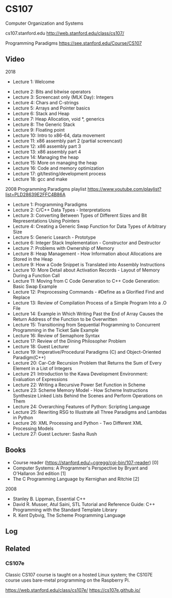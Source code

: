 CS107
=====

Computer Organization and Systems

cs107.stanford.edu
http://web.stanford.edu/class/cs107/

Programming Paradigms
https://see.stanford.edu/Course/CS107

## Video
2018
+ Lecture 1: Welcome
- Lecture 2: Bits and bitwise operators 
- Lecture 3: Screencast only (MLK Day): Integers
- Lecture 4: Chars and C-strings
- Lecture 5: Arrays and Pointer basics                                    
- Lecture 6: Stack and Heap
- Lecture 7: Heap Allocation, void \*, generics
- Lecture 8: The Generic Stack
- Lecture 9: Floating point
- Lecture 10: Intro to x86-64, data movement
- Lecture 11: x86 assembly part 2 (partial screencast)
- Lecture 12: x86 assembly part 3
- Lecture 13: x86 assembly part 4
- Lecture 14: Managing the heap
- Lecture 15: More on managing the heap
- Lecture 16: Code and memory optimization
- Lecture 17: git/testing/development process
- Lecture 18: gcc and make

2008 Programming Paradigms playlist
https://www.youtube.com/playlist?list=PLD28639E2FFC4B86A

+ Lecture 1: Programming Paradigms
+ Lecture 2: C/C++ Data Types - Interpretations
+ Lecture 3: Converting Between Types of Different Sizes and Bit Representations Using Pointers
+ Lecture 4: Creating a Generic Swap Function for Data Types of Arbitrary Size
+ Lecture 5: Generic Lsearch - Prototype
+ Lecture 6: Integer Stack Implementation - Constructor and Destructor
+ Lecture 7: Problems with Ownership of Memory
+ Lecture 8: Heap Management - How Information about Allocations are Stored in the Heap
+ Lecture 9: How a Code Snippet is Translated into Assembly Instructions
+ Lecture 10: More Detail about Activation Records - Layout of Memory During a Function Call
+ Lecture 11: Moving from C Code Generation to C++ Code Generation: Basic Swap Example
+ Lecture 12: Preprocessing Commands - #Define as a Glorified Find and Replace
+ Lecture 13: Review of Compilation Process of a Simple Program Into a .O File
+ Lecture 14: Example in Which Writing Past the End of Array Causes the Return Address of the Function to be Overwritten
+ Lecture 15: Transitioning from Sequential Programming to Concurrent Programming in the Ticket Sale Example
+ Lecture 16: Review of Semaphore Syntax
+ Lecture 17: Review of the Dining Philosopher Problem
+ Lecture 18: Guest Lecturer
+ Lecture 19: Imperative/Procedural Paradigms (C) and Object-Oriented Paradigm(C++)
+ Lecture 20: Car-Cdr Recursion Problem that Returns the Sum of Every Element in a List of Integers
+ Lecture 21: Introduction to the Kawa Development Environment: Evaluation of Expressions
+ Lecture 22: Writing a Recursive Power Set Function in Scheme
+ Lecture 23: Scheme Memory Model - How Scheme Instructions Synthesize Linked Lists Behind the Scenes and Perform Operations on Them
+ Lecture 24: Overarching Features of Python: Scripting Language
+ Lecture 25: Rewriting RSG to Illustrate all Three Paradigms and Lambdas in Python
+ Lecture 26: XML Processing and Python - Two Different XML Processing Models
+ Lecture 27: Guest Lecturer: Sasha Rush

## Books
- Course reader (https://stanford.edu/~cgregg/cgi-bin/107-reader)                   [0]
- Computer Systems: A Programmer's Perspective by Bryant and O'Hallaron 3rd edition [1]
- The C Programming Language by Kernighan and Ritchie                               [2]

2008
- Stanley B. Lippman, Essential C++
- David R. Musser, Atul Saini, STL Tutorial and Reference Guide: C++ Programming with the Standard Template Library
- R. Kent Dybvig, The Scheme Programming Language

## Log

## Related

### CS107e
Classic CS107 course is taught on a hosted Linux system; the CS107E course uses bare-metal
programming on the Raspberry Pi.

https://web.stanford.edu/class/cs107e/
https://cs107e.github.io/
